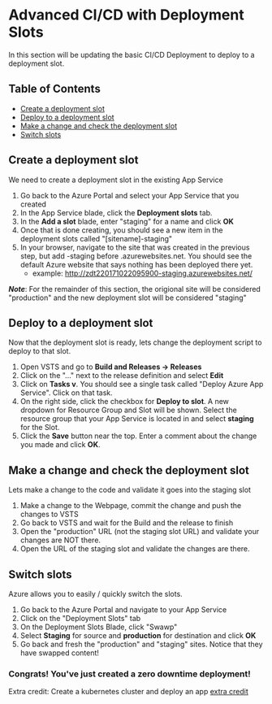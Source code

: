 # Advanced CI/CD with Deployment Slots
In this section will be updating the basic CI/CD Deployment to deploy to a deployment slot.

## Table of Contents

- [Create a deployment slot](#create-a-deployment-slot)
- [Deploy to a deployment slot](#deploy-to-a-deployment-slot)
- [Make a change and check the deployment slot](#make-a-change-and-check-the-deployment-slot)
- [Switch slots](#switch-slots)

## Create a deployment slot
We need to create a deployment slot in the existing App Service
1. Go back to the Azure Portal and select your App Service that you created
2. In the App Service blade, click the __Deployment slots__ tab.
3. In the __Add a slot__ blade, enter "staging" for a name and click __OK__
4. Once that is done creating, you should see a new item in the deployment slots called "[sitename]-staging"
5. In your browser, navigate to the site that was created in the previous step, but add -staging before .azurewebsites.net. You should see the default Azure website that says nothing has been deployed there yet. <a name="example"/>
    - example: http://zdt220171022095900-staging.azurewebsites.net/

__*Note*__: For the remainder of this section, the origional site will be considered "production" and the new deployment slot will be considered "staging"

## Deploy to a deployment slot
Now that the deployment slot is ready, lets change the deployment script to deploy to that slot.
1. Open VSTS and go to __Build and Releases -> Releases__
2. Click on the "..." next to the release definition and select __Edit__
3. Click on __Tasks v__. You should see a single task called "Deploy Azure App Service". Click on that task. 
4. On the right side, click the checkbox for __Deploy to slot__. A new dropdown for Resource Group and Slot will be shown. Select the resource group that your App Service is located in and select __staging__ for the Slot.
5. Click the __Save__ button near the top. Enter a comment about the change you made and click __OK__.

## Make a change and check the deployment slot

Lets make a change to the code and validate it goes into the staging slot
1. Make a change to the Webpage, commit the change and push the changes to VSTS
2. Go back to VSTS and wait for the Build and the release to finish
3. Open the "production" URL  (not the staging slot URL) and validate your changes are NOT there.
4. Open the URL of the staging slot and validate the changes are there.

## Switch slots
Azure allows you to easily / quickly switch the slots.

1. Go back to the Azure Portal and navigate to your App Service
2. Click on the "Deployment Slots" tab
3. On the Deployment Slots Blade, click "Swawp"
4. Select __Staging__ for source and __production__ for destination and click __OK__
5. Go back and fresh the "production" and "staging" sites. Notice that they have swapped content!

### Congrats! You've just created a zero downtime deployment! 

Extra credit: Create a kubernetes cluster and deploy an app [extra credit](/extracredit.md)
